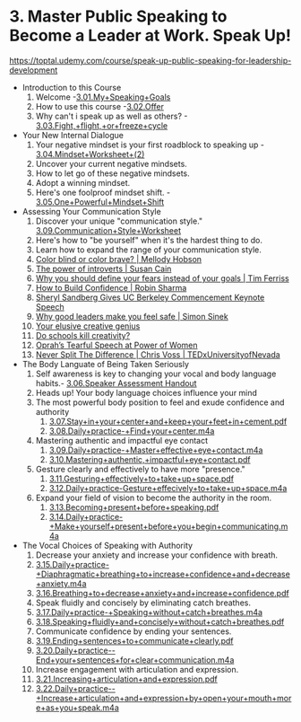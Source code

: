 # 3. Master Public Speaking to Become a Leader at Work. Speak Up!
 https://toptal.udemy.com/course/speak-up-public-speaking-for-leadership-development
 
* Introduction to this Course
  1. Welcome -[3.01.My+Speaking+Goals](https://github.com/mkader/Public-Speaking-to-Become-a-Leader/blob/main/Public%20Speaking%20-%20Foundational/3.%20Master%20Public%20Speaking%20to%20Become%20a%20Leader%20at%20Work/3.01.My%2BSpeaking%2BGoals.pdf)
  2. How to use this course -[3.02.Offer](https://github.com/mkader/Public-Speaking-to-Become-a-Leader/blob/main/Public%20Speaking%20-%20Foundational/3.%20Master%20Public%20Speaking%20to%20Become%20a%20Leader%20at%20Work/3.02.Offer.pdf)
  3. Why can't i speak up as well as others? - [3.03.Fight,+flight,+or+freeze+cycle](https://github.com/mkader/Public-Speaking-to-Become-a-Leader/blob/main/Public%20Speaking%20-%20Foundational/3.%20Master%20Public%20Speaking%20to%20Become%20a%20Leader%20at%20Work/3.03.Fight%2C%2Bflight%2C%2Bor%2Bfreeze%2Bcycle.pdf)
* Your New Internal Dialogue
  1. Your negative mindset is your first roadblock to speaking up - [3.04.Mindset+Worksheet+(2)](https://github.com/mkader/Public-Speaking-to-Become-a-Leader/blob/main/Public%20Speaking%20-%20Foundational/3.%20Master%20Public%20Speaking%20to%20Become%20a%20Leader%20at%20Work/3.04.Mindset%2BWorksheet%2B(2).pdf)
  5. Uncover your current negative mindsets.
  6. How to let go of these negative mindsets.
  7. Adopt a winning mindset.
  8. Here's one foolproof mindset shift. - [3.05.One+Powerful+Mindset+Shift](https://github.com/mkader/Public-Speaking-to-Become-a-Leader/blob/main/Public%20Speaking%20-%20Foundational/3.%20Master%20Public%20Speaking%20to%20Become%20a%20Leader%20at%20Work/3.05.One%2BPowerful%2BMindset%2BShift.pdf)
* Assessing Your Communication Style
  1. Discover your unique "communication style."  [3.09.Communication+Style+Worksheet](https://github.com/mkader/Public-Speaking-to-Become-a-Leader/blob/main/Public%20Speaking%20-%20Foundational/3.%20Master%20Public%20Speaking%20to%20Become%20a%20Leader%20at%20Work/3.09.Communication%2BStyle%2BWorksheet.pdf)
  1. Here's how to "be yourself" when it's the hardest thing to do.
  1. Learn how to expand the range of your communication style.
    1. [Color blind or color brave? | Mellody Hobson](https://www.youtube.com/watch?v=oKtALHe3Y9Q&t=4s)
    1. [The power of introverts | Susan Cain](https://www.youtube.com/watch?v=c0KYU2j0TM4&t=38s)
    1. [Why you should define your fears instead of your goals | Tim Ferriss](https://www.youtube.com/watch?v=5J6jAC6XxAI)
    1. [How to Build Confidence | Robin Sharma](https://www.youtube.com/watch?v=okqrdrmCedo)
    1. [Sheryl Sandberg Gives UC Berkeley Commencement Keynote Speech](https://www.youtube.com/watch?v=iqm-XEqpayc)
    1. [Why good leaders make you feel safe | Simon Sinek](https://www.youtube.com/watch?v=lmyZMtPVodo)
    1. [Your elusive creative genius](https://www.ted.com/talks/elizabeth_gilbert_your_elusive_creative_genius?language=en)
    1. [Do schools kill creativity?](https://www.ted.com/talks/sir_ken_robinson_do_schools_kill_creativity)
    1. [Oprah’s Tearful Speech at Power of Women](https://www.youtube.com/watch?v=6Rfn94k717U)
    1. [Never Split The Difference | Chris Voss | TEDxUniversityofNevada](https://www.youtube.com/watch?v=MjhDkNmtjy0) 
* The Body Languate of Being Taken Seriously
  1. Self awareness is key to changing your vocal and body language habits.- [3.06.Speaker Assessment Handout](https://github.com/mkader/Public-Speaking-to-Become-a-Leader/blob/main/Public%20Speaking%20-%20Foundational/3.%20Master%20Public%20Speaking%20to%20Become%20a%20Leader%20at%20Work/3.06.Speaker%2BAssessment%2BHandout.pdf)
  1. Heads up! Your body language choices influence your mind
  1. The most powerful body position to feel and exude confidence and authority
      1. [3.07.Stay+in+your+center+and+keep+your+feet+in+cement.pdf](https://github.com/mkader/Public-Speaking-to-Become-a-Leader/blob/main/Public%20Speaking%20-%20Foundational/3.%20Master%20Public%20Speaking%20to%20Become%20a%20Leader%20at%20Work/3.07.Stay%2Bin%2Byour%2Bcenter%2Band%2Bkeep%2Byour%2Bfeet%2Bin%2Bcement.pdf)
      1. [3.08.Daily+practice-+Find+your+center.m4a](https://github.com/mkader/Public-Speaking-to-Become-a-Leader/blob/main/Public%20Speaking%20-%20Foundational/3.%20Master%20Public%20Speaking%20to%20Become%20a%20Leader%20at%20Work./3.08.Daily%2Bpractice-%2BFind%2Byour%2Bcenter.m4a)
  1. Mastering authentic and impactful eye contact
      1. [3.09.Daily+practice-+Master+effective+eye+contact.m4a](https://github.com/mkader/Public-Speaking-to-Become-a-Leader/blob/main/Public%20Speaking%20-%20Foundational/3.%20Master%20Public%20Speaking%20to%20Become%20a%20Leader%20at%20Work./3.09.Daily%2Bpractice-%2BMaster%2Beffective%2Beye%2Bcontact.m4a)
      1. [3.10.Mastering+authentic,+impactful+eye+contact.pdf](https://github.com/mkader/Public-Speaking-to-Become-a-Leader/blob/main/Public%20Speaking%20-%20Foundational/3.%20Master%20Public%20Speaking%20to%20Become%20a%20Leader%20at%20Work./3.10.Mastering%2Bauthentic%2C%2Bimpactful%2Beye%2Bcontact.pdf)
  1. Gesture clearly and effectively to have more "presence."
      1. [3.11.Gesturing+effectively+to+take+up+space.pdf](https://github.com/mkader/Public-Speaking-to-Become-a-Leader/blob/main/Public%20Speaking%20-%20Foundational/3.%20Master%20Public%20Speaking%20to%20Become%20a%20Leader%20at%20Work./3.11.Gesturing%2Beffectively%2Bto%2Btake%2Bup%2Bspace.pdf)
      1. [3.12.Daily+practice-Gesture+effecively+to+take+up+space.m4a](https://github.com/mkader/Public-Speaking-to-Become-a-Leader/blob/main/Public%20Speaking%20-%20Foundational/3.%20Master%20Public%20Speaking%20to%20Become%20a%20Leader%20at%20Work./3.12.Daily%2Bpractice-Gesture%2Beffecively%2Bto%2Btake%2Bup%2Bspace.m4a)
  1. Expand your field of vision to become the authority in the room.
      1. [3.13.Becoming+present+before+speaking.pdf](https://github.com/mkader/Public-Speaking-to-Become-a-Leader/blob/main/Public%20Speaking%20-%20Foundational/3.%20Master%20Public%20Speaking%20to%20Become%20a%20Leader%20at%20Work./3.13.Becoming%2Bpresent%2Bbefore%2Bspeaking.pdf)
      1. [3.14.Daily+practice-+Make+yourself+present+before+you+begin+communicating.m4a](https://github.com/mkader/Public-Speaking-to-Become-a-Leader/blob/main/Public%20Speaking%20-%20Foundational/3.%20Master%20Public%20Speaking%20to%20Become%20a%20Leader%20at%20Work./3.14.Daily%2Bpractice-%2BMake%2Byourself%2Bpresent%2Bbefore%2Byou%2Bbegin%2Bcommunicating.m4a)
* The Vocal Choices of Speaking with Authority
  1. Decrease your anxiety and increase your confidence with breath.
    1. [3.15.Daily+practice-+Diaphragmatic+breathing+to+increase+confidence+and+decrease+anxiety.m4a](https://github.com/mkader/Public-Speaking-to-Become-a-Leader/blob/main/Public%20Speaking%20-%20Foundational/3.%20Master%20Public%20Speaking%20to%20Become%20a%20Leader%20at%20Work/3.15.Daily%2Bpractice-%2BDiaphragmatic%2Bbreathing%2Bto%2Bincrease%2Bconfidence%2Band%2Bdecrease%2Banxiety.m4a)
    1. [3.16.Breathing+to+decrease+anxiety+and+increase+confidence.pdf](https://github.com/mkader/Public-Speaking-to-Become-a-Leader/blob/main/Public%20Speaking%20-%20Foundational/3.%20Master%20Public%20Speaking%20to%20Become%20a%20Leader%20at%20Work/3.16.Breathing%2Bto%2Bdecrease%2Banxiety%2Band%2Bincrease%2Bconfidence.pdf)
  1. Speak fluidly and concisely by eliminating catch breathes.
    1. [3.17.Daily+practice-+Speaking+without+catch+breathes.m4a](https://github.com/mkader/Public-Speaking-to-Become-a-Leader/blob/main/Public%20Speaking%20-%20Foundational/3.%20Master%20Public%20Speaking%20to%20Become%20a%20Leader%20at%20Work/3.17.Daily%2Bpractice-%2BSpeaking%2Bwithout%2Bcatch%2Bbreathes.m4a)
    1. [3.18.Speaking+fluidly+and+concisely+without+catch+breathes.pdf](https://github.com/mkader/Public-Speaking-to-Become-a-Leader/blob/main/Public%20Speaking%20-%20Foundational/3.%20Master%20Public%20Speaking%20to%20Become%20a%20Leader%20at%20Work/3.18.Speaking%2Bfluidly%2Band%2Bconcisely%2Bwithout%2Bcatch%2Bbreathes.pdf)
  1. Communicate confidence by ending your sentences.
    1. [3.19.Ending+sentences+to+communicate+clearly.pdf](https://github.com/mkader/Public-Speaking-to-Become-a-Leader/blob/main/Public%20Speaking%20-%20Foundational/3.%20Master%20Public%20Speaking%20to%20Become%20a%20Leader%20at%20Work/3.19.Ending%2Bsentences%2Bto%2Bcommunicate%2Bclearly.pdf)
    1. [3.20.Daily+practice--End+your+sentences+for+clear+communication.m4a](https://github.com/mkader/Public-Speaking-to-Become-a-Leader/blob/main/Public%20Speaking%20-%20Foundational/3.%20Master%20Public%20Speaking%20to%20Become%20a%20Leader%20at%20Work/3.20.Daily%2Bpractice--End%2Byour%2Bsentences%2Bfor%2Bclear%2Bcommunication.m4a)
  1. Increase engagement with articulation and expression.
    1. [3.21.Increasing+articulation+and+expression.pdf](https://github.com/mkader/Public-Speaking-to-Become-a-Leader/blob/main/Public%20Speaking%20-%20Foundational/3.%20Master%20Public%20Speaking%20to%20Become%20a%20Leader%20at%20Work/3.21.Increasing%2Barticulation%2Band%2Bexpression.pdf)
    1. [3.22.Daily+practice--+Increase+articulation+and+expression+by+open+your+mouth+more+as+you+speak.m4a](https://github.com/mkader/Public-Speaking-to-Become-a-Leader/blob/main/Public%20Speaking%20-%20Foundational/3.%20Master%20Public%20Speaking%20to%20Become%20a%20Leader%20at%20Work/3.22.Daily%2Bpractice--%2BIncrease%2Barticulation%2Band%2Bexpression%2Bby%2Bopen%2Byour%2Bmouth%2Bmore%2Bas%2Byou%2Bspeak.m4a)